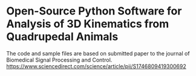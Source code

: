 # Open-Source Python Software for Analysis of 3D Kinematics from Quadrupedal Animals

The code and sample files are based on submitted paper to the journal of Biomedical Signal Processing and Control. https://www.sciencedirect.com/science/article/pii/S1746809419300692
